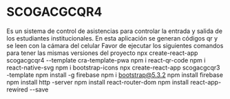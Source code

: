# SCOGACGCQR4
Es un sistema de control de asistencias para controlar la entrada y salida de los estudiantes institucionales. En esta aplicación se generan códigos qr y se leen con la cámara del celular
Favor de ejecutar los siguientes comandos para tener las mismas versiones del proyecto
npx create-react-app scogacgcqr4 --template cra-template-pwa
npm i react-qr-code
npm i react-native-svg
npm i bootstrap-icons
npx create-react-app scogacgcqr3 -template
npm install -g firebase 
npm i bootstrap@5.3.2
npm install firebase
npm install http -server 
npm install react-router-dom
 npm install react-app-rewired --save
 
